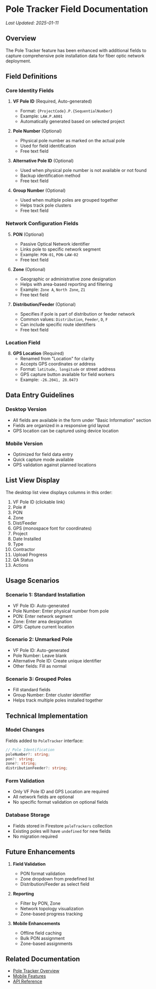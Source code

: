 # Pole Tracker Field Documentation

*Last Updated: 2025-01-11*

## Overview

The Pole Tracker feature has been enhanced with additional fields to capture comprehensive pole installation data for fiber optic network deployment.

## Field Definitions

### Core Identity Fields

1. **VF Pole ID** (Required, Auto-generated)
   - Format: `{ProjectCode}.P.{SequentialNumber}`
   - Example: `LAW.P.A001`
   - Automatically generated based on selected project

2. **Pole Number** (Optional)
   - Physical pole number as marked on the actual pole
   - Used for field identification
   - Free text field

3. **Alternative Pole ID** (Optional)
   - Used when physical pole number is not available or not found
   - Backup identification method
   - Free text field

4. **Group Number** (Optional)
   - Used when multiple poles are grouped together
   - Helps track pole clusters
   - Free text field

### Network Configuration Fields

5. **PON** (Optional)
   - Passive Optical Network identifier
   - Links pole to specific network segment
   - Example: `PON-01`, `PON-LAW-02`
   - Free text field

6. **Zone** (Optional)
   - Geographic or administrative zone designation
   - Helps with area-based reporting and filtering
   - Example: `Zone A`, `North Zone`, `Z1`
   - Free text field

7. **Distribution/Feeder** (Optional)
   - Specifies if pole is part of distribution or feeder network
   - Common values: `Distribution`, `Feeder`, `D`, `F`
   - Can include specific route identifiers
   - Free text field

### Location Field

8. **GPS Location** (Required)
   - Renamed from "Location" for clarity
   - Accepts GPS coordinates or address
   - Format: `latitude, longitude` or street address
   - GPS capture button available for field workers
   - Example: `-26.2041, 28.0473`

## Data Entry Guidelines

### Desktop Version
- All fields are available in the form under "Basic Information" section
- Fields are organized in a responsive grid layout
- GPS location can be captured using device location

### Mobile Version
- Optimized for field data entry
- Quick capture mode available
- GPS validation against planned locations

## List View Display

The desktop list view displays columns in this order:
1. VF Pole ID (clickable link)
2. Pole # 
3. PON
4. Zone
5. Dist/Feeder
6. GPS (monospace font for coordinates)
7. Project
8. Date Installed
9. Type
10. Contractor
11. Upload Progress
12. QA Status
13. Actions

## Usage Scenarios

### Scenario 1: Standard Installation
- VF Pole ID: Auto-generated
- Pole Number: Enter physical number from pole
- PON: Enter network segment
- Zone: Enter area designation
- GPS: Capture current location

### Scenario 2: Unmarked Pole
- VF Pole ID: Auto-generated
- Pole Number: Leave blank
- Alternative Pole ID: Create unique identifier
- Other fields: Fill as normal

### Scenario 3: Grouped Poles
- Fill standard fields
- Group Number: Enter cluster identifier
- Helps track multiple poles installed together

## Technical Implementation

### Model Changes
Fields added to `PoleTracker` interface:
```typescript
// Pole Identification
poleNumber?: string;
pon?: string;
zone?: string;
distributionFeeder?: string;
```

### Form Validation
- Only VF Pole ID and GPS Location are required
- All network fields are optional
- No specific format validation on optional fields

### Database Storage
- Fields stored in Firestore `poleTrackers` collection
- Existing poles will have `undefined` for new fields
- No migration required

## Future Enhancements

1. **Field Validation**
   - PON format validation
   - Zone dropdown from predefined list
   - Distribution/Feeder as select field

2. **Reporting**
   - Filter by PON, Zone
   - Network topology visualization
   - Zone-based progress tracking

3. **Mobile Enhancements**
   - Offline field caching
   - Bulk PON assignment
   - Zone-based assignments

## Related Documentation

- [Pole Tracker Overview](./COMPONENT_LIBRARY.md)
- [Mobile Features](./TESTING_GUIDE.md)
- [API Reference](./API_REFERENCE.md)